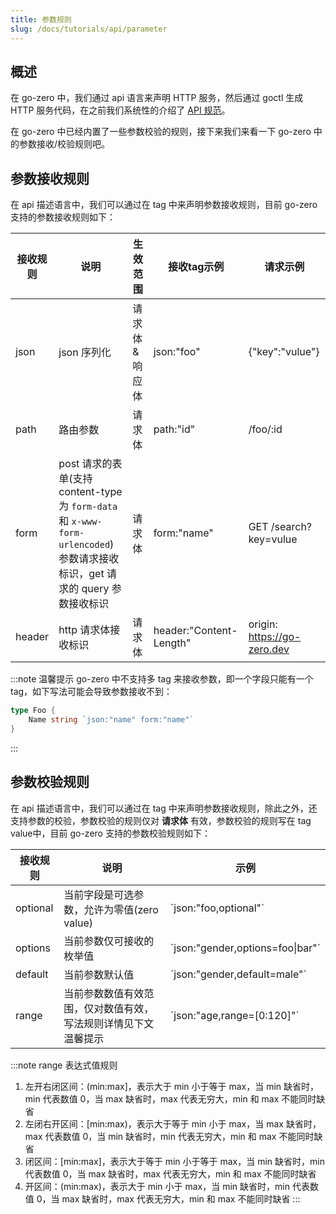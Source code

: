 ```yaml
---
title: 参数规则
slug: /docs/tutorials/api/parameter
---
```


## 概述

在 go-zero 中，我们通过 api 语言来声明 HTTP 服务，然后通过 goctl 生成 HTTP 服务代码，在之前我们系统性的介绍了 <a href="/docs/tutorials" target="_blank">API 规范</a>。

在 go-zero 中已经内置了一些参数校验的规则，接下来我们来看一下 go-zero 中的参数接收/校验规则吧。

## 参数接收规则

在 api 描述语言中，我们可以通过在 tag 中来声明参数接收规则，目前 go-zero 支持的参数接收规则如下：

| <img width={100}/>接收规则 | 说明                                                                                            | <img width={150}/>生效范围           | 接收tag示例 | 请求示例
| --- |-----------------------------------------------------------------------------------------------|----------------------------------| --- | --- |
| json | json 序列化                                                                                      | 请求体&响应体                          | json:"foo" | {"key":"vulue"} |
| path | 路由参数                                                                                          | 请求体                              | path:"id" | /foo/:id |
| form | post 请求的表单(支持 content-type 为 `form-data` 和 `x-www-form-urlencoded`) 参数请求接收标识，get 请求的 query 参数接收标识 | 请求体 | form:"name" | GET /search?key=vulue |
| header | http 请求体接收标识                                                                                  | 请求体                              |header:"Content-Length" | origin: https://go-zero.dev

:::note 温馨提示
go-zero 中不支持多 tag 来接收参数，即一个字段只能有一个 tag，如下写法可能会导致参数接收不到：

```go
type Foo {
    Name string `json:"name" form:"name"`
}
```

:::

## 参数校验规则

在 api 描述语言中，我们可以通过在 tag 中来声明参数接收规则，除此之外，还支持参数的校验，参数校验的规则仅对 **请求体** 有效，参数校验的规则写在 tag value中，目前 go-zero 支持的参数校验规则如下：

| <img width={100}/>接收规则 | 说明 | 示例                         |
|------------------------| --- |----------------------------|
| optional               | 当前字段是可选参数，允许为零值(zero value) | \`json:"foo,optional"\`    |
| options                | 当前参数仅可接收的枚举值 | \`json:"gender,options=foo\|bar"\`  |
| default                | 当前参数默认值 | \`json:"gender,default=male"\` |
| range                  | 当前参数数值有效范围，仅对数值有效，写法规则详情见下文温馨提示 | \`json:"age,range=[0:120]"\` |

:::note range 表达式值规则

1. 左开右闭区间：(min:max]，表示大于 min 小于等于 max，当 min 缺省时，min 代表数值 0，当 max 缺省时，max 代表无穷大，min 和 max 不能同时缺省
1. 左闭右开区间：[min:max)，表示大于等于 min 小于 max，当 max 缺省时，max 代表数值 0，当 min 缺省时，min 代表无穷大，min 和 max 不能同时缺省
1. 闭区间：[min:max]，表示大于等于 min 小于等于 max，当 min 缺省时，min 代表数值 0，当 max 缺省时，max 代表无穷大，min 和 max 不能同时缺省
1. 开区间：(min:max)，表示大于 min 小于 max，当 min 缺省时，min 代表数值 0，当 max 缺省时，max 代表无穷大，min 和 max 不能同时缺省
:::

